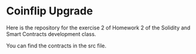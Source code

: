 # Coinflip Upgrade

Here is the repository for the exercise 2 of Homework 2 of the Solidity and Smart Contracts development class.

You can find the contracts in the src file.
